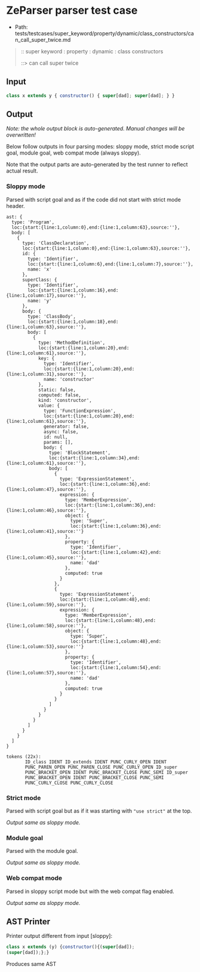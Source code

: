 # ZeParser parser test case

- Path: tests/testcases/super_keyword/property/dynamic/class_constructors/can_call_super_twice.md

> :: super keyword : property : dynamic : class constructors
>
> ::> can call super twice

## Input

`````js
class x extends y { constructor() { super[dad]; super[dad]; } }
`````

## Output

_Note: the whole output block is auto-generated. Manual changes will be overwritten!_

Below follow outputs in four parsing modes: sloppy mode, strict mode script goal, module goal, web compat mode (always sloppy).

Note that the output parts are auto-generated by the test runner to reflect actual result.

### Sloppy mode

Parsed with script goal and as if the code did not start with strict mode header.

`````
ast: {
  type: 'Program',
  loc:{start:{line:1,column:0},end:{line:1,column:63},source:''},
  body: [
    {
      type: 'ClassDeclaration',
      loc:{start:{line:1,column:0},end:{line:1,column:63},source:''},
      id: {
        type: 'Identifier',
        loc:{start:{line:1,column:6},end:{line:1,column:7},source:''},
        name: 'x'
      },
      superClass: {
        type: 'Identifier',
        loc:{start:{line:1,column:16},end:{line:1,column:17},source:''},
        name: 'y'
      },
      body: {
        type: 'ClassBody',
        loc:{start:{line:1,column:18},end:{line:1,column:63},source:''},
        body: [
          {
            type: 'MethodDefinition',
            loc:{start:{line:1,column:20},end:{line:1,column:61},source:''},
            key: {
              type: 'Identifier',
              loc:{start:{line:1,column:20},end:{line:1,column:31},source:''},
              name: 'constructor'
            },
            static: false,
            computed: false,
            kind: 'constructor',
            value: {
              type: 'FunctionExpression',
              loc:{start:{line:1,column:20},end:{line:1,column:61},source:''},
              generator: false,
              async: false,
              id: null,
              params: [],
              body: {
                type: 'BlockStatement',
                loc:{start:{line:1,column:34},end:{line:1,column:61},source:''},
                body: [
                  {
                    type: 'ExpressionStatement',
                    loc:{start:{line:1,column:36},end:{line:1,column:47},source:''},
                    expression: {
                      type: 'MemberExpression',
                      loc:{start:{line:1,column:36},end:{line:1,column:46},source:''},
                      object: {
                        type: 'Super',
                        loc:{start:{line:1,column:36},end:{line:1,column:41},source:''}
                      },
                      property: {
                        type: 'Identifier',
                        loc:{start:{line:1,column:42},end:{line:1,column:45},source:''},
                        name: 'dad'
                      },
                      computed: true
                    }
                  },
                  {
                    type: 'ExpressionStatement',
                    loc:{start:{line:1,column:48},end:{line:1,column:59},source:''},
                    expression: {
                      type: 'MemberExpression',
                      loc:{start:{line:1,column:48},end:{line:1,column:58},source:''},
                      object: {
                        type: 'Super',
                        loc:{start:{line:1,column:48},end:{line:1,column:53},source:''}
                      },
                      property: {
                        type: 'Identifier',
                        loc:{start:{line:1,column:54},end:{line:1,column:57},source:''},
                        name: 'dad'
                      },
                      computed: true
                    }
                  }
                ]
              }
            }
          }
        ]
      }
    }
  ]
}

tokens (22x):
       ID_class IDENT ID_extends IDENT PUNC_CURLY_OPEN IDENT
       PUNC_PAREN_OPEN PUNC_PAREN_CLOSE PUNC_CURLY_OPEN ID_super
       PUNC_BRACKET_OPEN IDENT PUNC_BRACKET_CLOSE PUNC_SEMI ID_super
       PUNC_BRACKET_OPEN IDENT PUNC_BRACKET_CLOSE PUNC_SEMI
       PUNC_CURLY_CLOSE PUNC_CURLY_CLOSE
`````

### Strict mode

Parsed with script goal but as if it was starting with `"use strict"` at the top.

_Output same as sloppy mode._

### Module goal

Parsed with the module goal.

_Output same as sloppy mode._

### Web compat mode

Parsed in sloppy script mode but with the web compat flag enabled.

_Output same as sloppy mode._

## AST Printer

Printer output different from input [sloppy]:

````js
class x extends (y) {constructor(){(super[dad]);
(super[dad]);};}
````

Produces same AST
